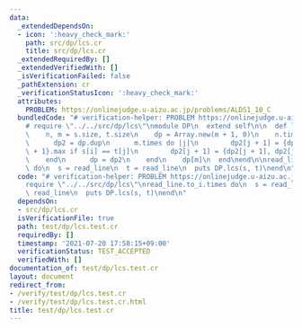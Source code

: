 ```yaml
---
data:
  _extendedDependsOn:
  - icon: ':heavy_check_mark:'
    path: src/dp/lcs.cr
    title: src/dp/lcs.cr
  _extendedRequiredBy: []
  _extendedVerifiedWith: []
  _isVerificationFailed: false
  _pathExtension: cr
  _verificationStatusIcon: ':heavy_check_mark:'
  attributes:
    PROBLEM: https://onlinejudge.u-aizu.ac.jp/problems/ALDS1_10_C
  bundledCode: "# verification-helper: PROBLEM https://onlinejudge.u-aizu.ac.jp/problems/ALDS1_10_C\n\
    # require \"../../src/dp/lcs\"\nmodule DP\n  extend self\n\n  def lcs(s, t)\n\
    \    n, m = s.size, t.size\n    dp = Array.new(m + 1, 0)\n    n.times do |i|\n\
    \      dp2 = dp.dup\n      m.times do |j|\n        dp2[j + 1] = {dp2[j + 1], dp[j]\
    \ + 1}.max if s[i] == t[j]\n        dp2[j + 1] = {dp2[j + 1], dp2[j]}.max\n  \
    \    end\n      dp = dp2\n    end\n    dp[m]\n  end\nend\n\nread_line.to_i.times\
    \ do\n  s = read_line\n  t = read_line\n  puts DP.lcs(s, t)\nend\n"
  code: "# verification-helper: PROBLEM https://onlinejudge.u-aizu.ac.jp/problems/ALDS1_10_C\n\
    require \"../../src/dp/lcs\"\nread_line.to_i.times do\n  s = read_line\n  t =\
    \ read_line\n  puts DP.lcs(s, t)\nend\n"
  dependsOn:
  - src/dp/lcs.cr
  isVerificationFile: true
  path: test/dp/lcs.test.cr
  requiredBy: []
  timestamp: '2021-07-20 17:58:15+09:00'
  verificationStatus: TEST_ACCEPTED
  verifiedWith: []
documentation_of: test/dp/lcs.test.cr
layout: document
redirect_from:
- /verify/test/dp/lcs.test.cr
- /verify/test/dp/lcs.test.cr.html
title: test/dp/lcs.test.cr
---
```


